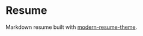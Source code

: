# Resume

Markdown resume built with [modern-resume-theme](https://github.com/sproogen/modern-resume-theme).
